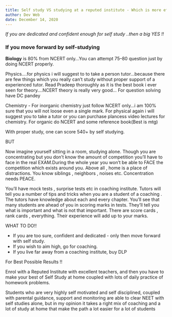 ```yaml
---
title: Self study VS studying at a reputed institute - Which is more effective to get into the NEET?
author: Dev Web
date: December 14, 2020
---
```


_If you are dedicated and confident enough for self study ..then a big YES !!_

### If you move forward by self-studying

<b>Biology</b> is 80% from NCERT only…You can attempt 75–80 question just by doing NCERT properly.

Physics….for physics i will suggest to to take a person tutor…because there are few things which you really can’t study without proper support of a experienced tutor. Read Pradeep thoroughly as it is the best book i ever seen for theory….NCERT theory is really very good… For question solving have DC pandey

Chemistry - For inorganic chemistry just follow NCERT only…i am 100% sure that you will not loose even a single mark. For physical again i will suggest you to take a tutor or you can purchase plancess video lectures for chemistry. For organic do NCERT and some reference book(Best is mtg)

With proper study, one can score 540+ by self studying.

BUT

Now imagine yourself sitting in a room, studying alone. Though you are concentrating but you don’t know the amount of competition you’ll have to face in the real EXAM.During the whole year you won’t be able to FACE the competition which exists around you. Above all , home is a place of distractions. You know siblings , neighbors , noises etc. Concentration needs PEACE.

You’ll have mock tests , surprise tests etc in coaching institute. Tutors will tell you a number of tips and tricks when you are a student of a coaching . The tutors have knowledge about each and every chapter. You’ll see that many students are ahead of you in scoring marks in tests. They’ll tell you what is important and what is not that important. There are score cards , rank cards , everything. Their experience will add up to your marks.

WHAT TO DO!!

   <ul> <li>If you are too sure, confident and dedicated - only then move forward with self study.</li>
    <li>If you wish to aim high, go for coaching.</li>
    <li>If you live far away from a coaching institute, buy DLP</li></ul>

For Best Possible Results !!

Enrol with a Reputed Institute with excellent teachers, and then you have to make your best of Self Study at home coupled with lots of daily practice of homework problems.

Students who are very highly self motivated and self disciplined, coupled with parental guidance, support and monitoring are able to clear NEET with self studies alone, but in my opinion it takes a right mix of coaching and a lot of study at home that make the path a lot easier for a lot of students
